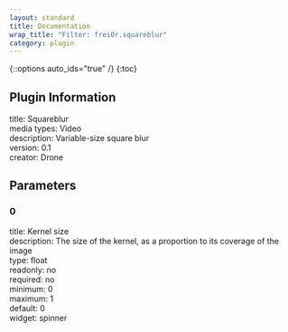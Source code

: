 ```yaml
---
layout: standard
title: Documentation
wrap_title: "Filter: frei0r.squareblur"
category: plugin
---
```

{::options auto_ids="true" /}
{:toc}

## Plugin Information

title: Squareblur  
media types:
Video  
description: Variable-size square blur  
version: 0.1  
creator: Drone  

## Parameters

### 0

title: Kernel size    
description:
The size of the kernel, as a proportion to its coverage of the image  
type: float  
readonly: no  
required: no  
minimum: 0  
maximum: 1  
default: 0  
widget: spinner  

